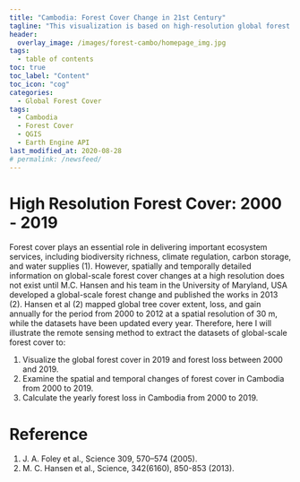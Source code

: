 ```yaml
---
title: "Cambodia: Forest Cover Change in 21st Century"
tagline: "This visualization is based on high-resolution global forest cover data developed by Hansan et al (2013)."
header:
  overlay_image: /images/forest-cambo/homepage_img.jpg
tags:
  - table of contents
toc: true
toc_label: "Content"
toc_icon: "cog"
categories:
  - Global Forest Cover
tags:
  - Cambodia
  - Forest Cover
  - QGIS
  - Earth Engine API
last_modified_at: 2020-08-28
# permalink: /newsfeed/
---
```

# High Resolution Forest Cover: 2000 - 2019

Forest cover plays an essential role in delivering important ecosystem services, including biodiversity richness, climate regulation, carbon storage, and water supplies (1). However, spatially and temporally detailed information on global-scale forest cover changes at a high resolution does not exist until M.C. Hansen and his team in the University of Maryland, USA developed a global-scale forest change and published the works in 2013 (2). Hansen et al (2) mapped global tree cover extent, loss, and gain annually for the period from 2000 to 2012 at a spatial resolution of 30 m, while the datasets have been updated every year. Therefore, here I will illustrate the remote sensing method to extract the datasets of global-scale forest cover to:

1. Visualize the global forest cover in 2019 and forest loss between 2000 and 2019. 
2. Examine the spatial and temporal changes of forest cover in Cambodia from 2000 to 2019.
3. Calculate the yearly forest loss in Cambodia from 2000 to 2019.





# Reference
1. J. A. Foley et al., Science 309, 570–574 (2005). 
2. M. C. Hansen et al., Science, 342(6160), 850-853 (2013).